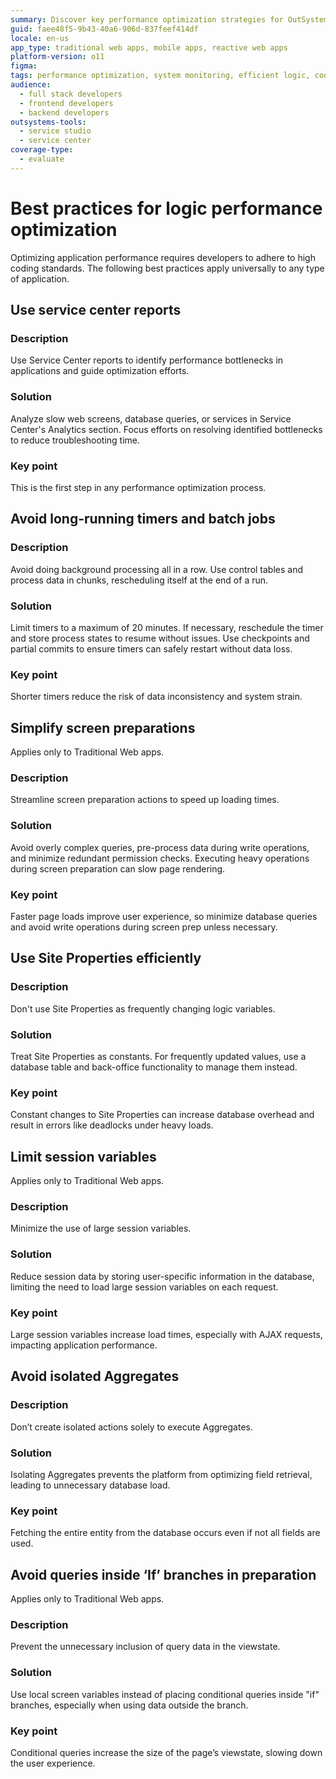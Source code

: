 ```yaml
---
summary: Discover key performance optimization strategies for OutSystems 11 (O11), focusing on efficient logic and system monitoring.
guid: faee48f5-9b43-40a6-906d-837feef414df
locale: en-us
app_type: traditional web apps, mobile apps, reactive web apps
platform-version: o11
figma:
tags: performance optimization, system monitoring, efficient logic, code best practices, application troubleshooting
audience:
  - full stack developers
  - frontend developers
  - backend developers
outsystems-tools:
  - service studio
  - service center
coverage-type:
  - evaluate
---
```


# Best practices for logic performance optimization

Optimizing application performance requires developers to adhere to high coding standards. The following best practices apply universally to any type of application.

## Use service center reports

### Description

 Use Service Center reports to identify performance bottlenecks in applications and guide optimization efforts.

### Solution

Analyze slow web screens, database queries, or services in Service Center's Analytics section. Focus efforts on resolving identified bottlenecks to reduce troubleshooting time.

### Key point

This is the first step in any performance optimization process.

## Avoid long-running timers and batch jobs

### Description

Avoid doing background processing all in a row. Use control tables and process data in chunks, rescheduling itself at the end of a run.

### Solution

Limit timers to a maximum of 20 minutes. If necessary, reschedule the timer and store process states to resume without issues. Use checkpoints and partial commits to ensure timers can safely restart without data loss.

### Key point

Shorter timers reduce the risk of data inconsistency and system strain.

## Simplify screen preparations

<div class="info" markdown="1">
 
Applies only to Traditional Web apps.
 
</div>

### Description

Streamline screen preparation actions to speed up loading times.

### Solution

Avoid overly complex queries, pre-process data during write operations, and minimize redundant permission checks. Executing heavy operations during screen preparation can slow page rendering.

### Key point

Faster page loads improve user experience, so minimize database queries and avoid write operations during screen prep unless necessary.

## Use Site Properties efficiently 

### Description

Don't use Site Properties as frequently changing logic variables.

### Solution

Treat Site Properties as constants. For frequently updated values, use a database table and back-office functionality to manage them instead.

### Key point

Constant changes to Site Properties can increase database overhead and result in errors like deadlocks under heavy loads.

## Limit session variables

<div class="info" markdown="1">
 
Applies only to Traditional Web apps.
 
</div>

### Description

Minimize the use of large session variables.

### Solution

Reduce session data by storing user-specific information in the database, limiting the need to load large session variables on each request.

### Key point 

Large session variables increase load times, especially with AJAX requests, impacting application performance.

## Avoid isolated Aggregates

### Description

Don’t create isolated actions solely to execute Aggregates.

### Solution

Isolating Aggregates prevents the platform from optimizing field retrieval, leading to unnecessary database load.

### Key point

Fetching the entire entity from the database occurs even if not all fields are used.

## Avoid queries inside ‘If’ branches in preparation

<div class="info" markdown="1">
 
Applies only to Traditional Web apps.
 
</div>

### Description

 Prevent the unnecessary inclusion of query data in the viewstate.

### Solution

Use local screen variables instead of placing conditional queries inside "if" branches, especially when using data outside the branch.

### Key point

Conditional queries increase the size of the page’s viewstate, slowing down the user experience.
